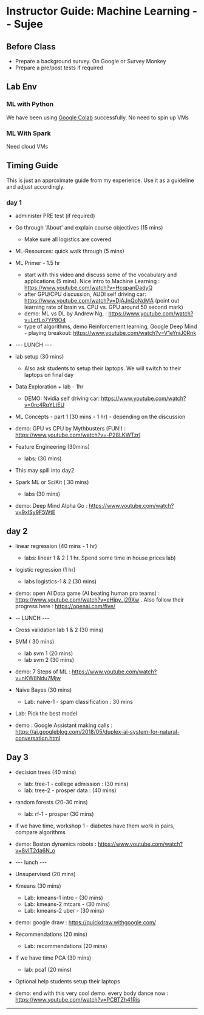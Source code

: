 # Instructor Guide: Machine Learning -- Sujee

## Before Class

- Prepare a background survey.  On Google or Survey Monkey
- Prepare a pre/post tests if required

## Lab Env

### ML with Python

We have been using [Google Colab](https://colab.research.google.com/) successfully.  No need to spin up VMs

### ML With Spark

Need cloud VMs

## Timing Guide

This is just an approximate guide from my experience.  Use it as a guideline and adjust accordingly.

### day 1

* administer PRE test (if required)

* Go through 'About' and explain course objectives (15 mins)
    - Make sure all logistics are covered

* ML-Resources: quick walk through (5 mins)

* ML Primer - 1.5 hr
    - start with this video  and discuss some of the vocabulary and applications (5 mins).  Nice intro to Machine Learning : https://www.youtube.com/watch?v=HcqpanDadyQ
    - after GPU/CPU discussion, AUDI self driving car: https://www.youtube.com/watch?v=DjAJnQoNdMA (point out learning rate of brain vs. CPU vs. GPU around 50 second mark)
    - demo: ML vs DL by Andrew Ng, : https://www.youtube.com/watch?v=LcfLo7YP8O4
    - type of algorithms, demo Reinforcement learning, Google Deep Mind - playing breakout: https://www.youtube.com/watch?v=V1eYniJ0Rnk

* --- LUNCH ---

* lab setup (30 mins)
    - Also ask students to setup their laptops.  We will switch to their laptops on final day

* Data Exploration + lab - 1hr
    - DEMO: Nvidia self driving car: https://www.youtube.com/watch?v=0rc4RqYLtEU

* ML Concepts - part 1 (30 mins - 1 hr) - depending on the discussion

* demo: GPU vs CPU by Mythbusters (FUN!) : https://www.youtube.com/watch?v=-P28LKWTzrI

* Feature Engineering (30mins)
    - labs: (30 mins)

* This may spill into day2

* Spark ML or SciKit ( 30 mins)
    - labs (30 mins)

* demo:  Deep Mind Alpha Go : https://www.youtube.com/watch?v=9xlSy9F5WtE


## day 2

* linear regression (40 mins - 1 hr)
    - labs: linear 1 & 2 ( 1 hr.  Spend some time in house prices lab)

* logistic regression  (1 hr)
    - labs logistics-1 & 2 (30 mins)

* demo: open AI Dota game (AI beating human pro teams) : https://www.youtube.com/watch?v=eHipy_j29Xw  .  Also follow their progress here : https://openai.com/five/

* -- LUNCH ---

* Cross validation lab 1 & 2  (30 mins)

* SVM ( 30 mins)
    - lab svm 1 (20 mins)
    - lab svm 2 (30 mins)

* demo:  7 Steps of ML : https://www.youtube.com/watch?v=nKW8Ndu7Mjw

* Naive Bayes (30 mins)
    - Lab: naive-1 - spam classification : 30 mins

* Lab: Pick the best model

* demo : Google Assistant making calls : https://ai.googleblog.com/2018/05/duplex-ai-system-for-natural-conversation.html

## Day 3

* decision trees (40 mins)
    - lab: tree-1 - college admission : (30 mins)
    - lab: tree-2 - prosper data : (40 mins)

* random forests (20-30 mins)
    - lab: rf-1 - prosper (30 mins)

* if we have time, workshop 1 - diabetes
    have them work in pairs, compare algorithms

* demo: Boston dynamics robots : https://www.youtube.com/watch?v=8vIT2da6N_o

* --- lunch ---

* Unsupervised (20 mins)

* Kmeans (30 mins)
    - Lab: kmeans-1 intro - (30 mins)
    - Lab: kmeans-2 mtcars - (30 mins)
    - Lab: kmeans-2 uber - (30 mins)

* demo: google draw :  https://quickdraw.withgoogle.com/

* Recommendations (20 mins)
    - Lab: recommendations (20 mins)

* If we have time PCA (30 mins)
    - lab: pca1 (20 mins)

* Optional help students setup their laptops

* demo: end with this very cool demo.  every body dance now : https://www.youtube.com/watch?v=PCBTZh41Ris

---
